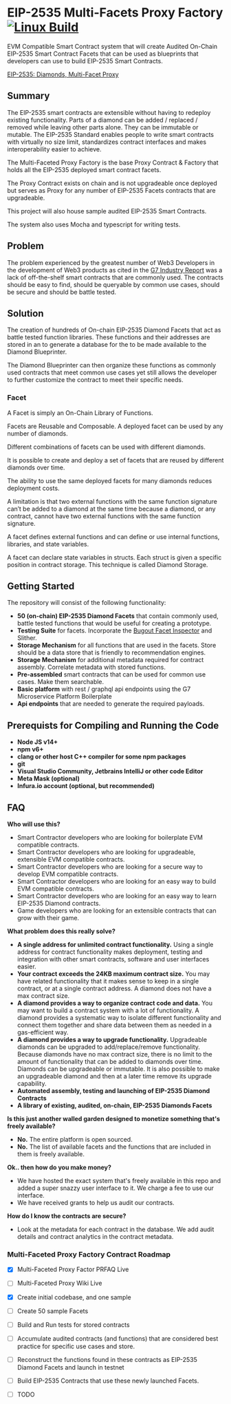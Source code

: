 # EIP-2535 Multi-Facets Proxy Factory [![Linux Build](https://github.com/G7DAO/multi-faceted-proxy-factory/actions/workflows/Linux-npx-hardhat-test.yml/badge.svg)](https://github.com/G7DAO/multi-faceted-proxy-factory/actions/workflows/Linux-npx-hardhat-test.yml)

EVM Compatible Smart Contract system that will create Audited On-Chain EIP-2535 
Smart Contract Facets that can be used as blueprints that developers can use to build EIP-2535 Smart Contracts.  

[EIP-2535: Diamonds, Multi-Facet Proxy](https://eips.ethereum.org/EIPS/eip-2535) 

## Summary
The EIP-2535 smart contracts are extensible without having to redeploy existing functionality. 
Parts of a diamond can be added / replaced / removed while leaving other parts alone. 
They can be immutable or mutable. The EIP-2535 Standard enables people to write 
smart contracts with virtually no size limit, standardizes contract interfaces and 
makes interoperability easier to achieve.

The Multi-Faceted Proxy Factory is the base Proxy Contract & Factory that holds all the EIP-2535 deployed 
smart contract facets.

The Proxy Contract exists on chain and is not upgradeable once deployed but serves as Proxy for any number
of EIP-2535 Facets contracts that are upgradeable.

This project will also house sample audited EIP-2535 Smart Contracts.

The system also uses Mocha and typescript for writing tests.

## Problem
The problem experienced by the greatest number of Web3 Developers in the development of Web3 
products as cited in the [G7 Industry Report](#) was a lack of off-the-shelf smart contracts that are 
commonly used. The contracts should be easy to find, should be queryable by 
common use cases, should be secure and should be battle tested. 

## Solution
The creation of hundreds of On-chain EIP-2535 Diamond Facets that act as battle tested function libraries. 
These functions and their addresses are stored in an to generate a database for the to be made available to
the Diamond Blueprinter. 

The Diamond Blueprinter can then organize these functions as commonly used contracts that meet common use
cases yet still allows the developer to further customize the contract to meet their specific 
needs.   

### Facet
A Facet is simply an On-Chain Library of Functions.

Facets are Reusable and Composable. A deployed facet can be used by any number of diamonds.

Different combinations of facets can be used with different diamonds.

It is possible to create and deploy a set of facets that are reused by different diamonds over time.

The ability to use the same deployed facets for many diamonds reduces deployment costs.

A limitation is that two external functions with the same function signature can’t be added to a diamond at
the same time because a diamond, or any contract, cannot have two external functions with the same function 
signature.

A facet defines external functions and can define or use internal functions, libraries, and state variables.

A facet can declare state variables in structs. Each struct is given a specific position in contract storage. 
This technique is called Diamond Storage.


## Getting Started
The repository will consist of the following functionality:
* **50 (on-chain) EIP-2535 Diamond Facets** that contain commonly used, battle tested functions that would 
be useful for creating a prototype.
* **Testing Suite** for facets. Incorporate the [Bugout Facet Inspector](https://github.com/bugout-dev/inspector-facet) and Slither.
* **Storage Mechanism** for all functions that are used in the facets. Store should be a data store that is friendly to
recommendation engines.
* **Storage Mechanism** for additional metadata required for contract assembly. Correlate metadata with 
stored functions.
* **Pre-assembled** smart contracts that can be used for common use cases. Make them searchable.
* **Basic platform** with rest / graphql api endpoints using the G7 Microservice Platform Boilerplate
* **Api endpoints** that are needed to generate the required payloads.

## Prerequists for Compiling and Running the Code
* **Node JS v14+**
* **npm v6+**
* **clang or other host C++ compiler for some npm packages**
* **git**
* **Visual Studio Community, Jetbrains IntelliJ or other code Editor**
* **Meta Mask (optional)**
* **Infura.io account (optional, but recommended)**

## FAQ
**Who will use this?**
* Smart Contractor developers who are looking for boilerplate EVM compatible contracts.
* Smart Contractor developers who are looking for upgradeable, extensible EVM compatible contracts. 
* Smart Contractor developers who are looking for a secure way to develop EVM compatible contracts.
* Smart Contractor developers who are looking for an easy way to build EVM compatible contracts.
* Smart Contractor developers who are looking for an easy way to learn EIP-2535 Diamond contracts.
* Game developers who are looking for an extensible contracts that can grow with their game.
 
**What problem does this really solve?**
* **A single address for unlimited contract functionality.** Using a single address for contract functionality makes deployment, testing and integration with other smart contracts, software and user interfaces easier.
* **Your contract exceeds the 24KB maximum contract size.** You may have related functionality that it makes sense to keep in a single contract, or at a single contract address. A diamond does not have a max contract size.
* **A diamond provides a way to organize contract code and data.** You may want to build a contract system with a lot of functionality. A diamond provides a systematic way to isolate different functionality and connect them together and share data between them as needed in a gas-efficient way.
* **A diamond provides a way to upgrade functionality.** Upgradeable diamonds can be upgraded to add/replace/remove functionality. Because diamonds have no max contract size, there is no limit to the amount of functionality that can be added to diamonds over time. Diamonds can be upgradeable or immutable. It is also possible to make an upgradeable diamond and then at a later time remove its upgrade capability.
* **Automated assembly, testing and launching of EIP-2535 Diamond Contracts**
* **A library of existing, audited, on-chain, EIP-2535 Diamonds Facets**

**Is this just another walled garden designed to monetize something that's freely available?**
* **No.** The entire platform is open sourced. 
* **No.** The list of available facets and the functions that are included in them is freely available.

**Ok.. then how do you make money?**
* We have hosted the exact system that's freely available in this repo and added a super snazzy user interface to it. We charge a fee to use our interface.
* We have received grants to help us audit our contracts. 

**How do I know the contracts are secure?**
* Look at the metadata for each contract in the database. We add audit details and contract analytics in the contract metadata.

### Multi-Faceted Proxy Factory Contract Roadmap

- [x] Multi-Faceted Proxy Factor PRFAQ Live
- [ ] Multi-Faceted Proxy Wiki Live
- [x] Create initial codebase, and one sample 
- [ ] Create 50 sample Facets
- [ ] Build and Run tests for stored contracts
- [ ] Accumulate audited contracts (and functions) that are considered best practice for specific use cases and store. 
- [ ] Reconstruct the functions found in these contracts as EIP-2535 Diamond Facets and launch in testnet
- [ ] Build EIP-2535 Contracts that use these newly launched Facets.
- [ ] TODO

